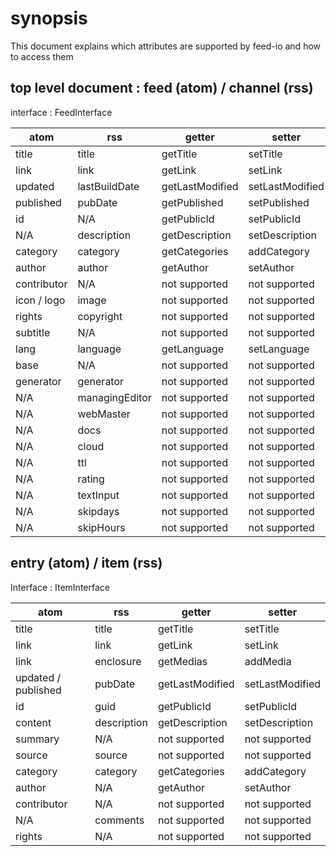 # synopsis

This document explains which attributes are supported by feed-io and how to access them

## top level document : feed (atom) / channel (rss)

interface : FeedInterface

| atom | rss | getter | setter | 
| ---- | --- | ------ | ------ |
| title | title | getTitle | setTitle |
| link | link | getLink | setLink |
| updated | lastBuildDate | getLastModified | setLastModified |
| published | pubDate | getPublished | setPublished |
| id | N/A | getPublicId | setPublicId |
| N/A | description | getDescription | setDescription |
| category | category | getCategories | addCategory |
| author | author | getAuthor | setAuthor |
| contributor | N/A | not supported | not supported |
| icon / logo | image | not supported | not supported |
| rights | copyright | not supported | not supported |
| subtitle | N/A  | not supported | not supported |
| lang | language | getLanguage | setLanguage |
| base | N/A | not supported | not supported |
| generator | generator | not supported | not supported |
| N/A | managingEditor  | not supported | not supported |
| N/A |   webMaster | not supported | not supported |
| N/A |  docs | not supported | not supported |
| N/A |  cloud | not supported | not supported |
| N/A |  ttl | not supported | not supported |
| N/A |  rating | not supported | not supported |
| N/A | textInput  | not supported | not supported |
| N/A | skipdays | not supported | not supported |
| N/A | skipHours | not supported | not supported |

## entry (atom) / item (rss)

Interface : ItemInterface

| atom | rss | getter | setter |
| ---- | --- | ------ | ------ |
| title | title | getTitle | setTitle |
| link | link | getLink | setLink |
| link | enclosure | getMedias | addMedia |
| updated / published | pubDate | getLastModified | setLastModified |
| id | guid | getPublicId | setPublicId |
| content | description | getDescription | setDescription |
| summary | N/A | not supported | not supported |
| source | source | not supported | not supported |
| category | category | getCategories | addCategory |
| author | N/A | getAuthor | setAuthor |
| contributor | N/A | not supported | not supported |
| N/A | comments | not supported | not supported |
| rights | N/A | not supported | not supported |
